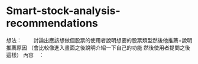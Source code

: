 # Smart-stock-analysis-recommendations
想法：　　
    討論出應該想做個股票的使用者說明想要的股票類型然後他推薦+說明推薦原因
    （會比較像進入畫面之後說明介紹一下自己的功能 然後使用者提問之後這樣）
內容　：　
    
     
  
